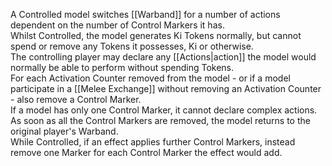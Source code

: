 A Controlled model switches [[Warband]] for a number of actions dependent on the number of Control Markers it has.  
Whilst Controlled, the model generates Ki Tokens normally, but cannot spend or remove any Tokens it possesses, Ki or otherwise.  
The controlling player may declare any [[Actions|action]] the model would normally be able to perform without spending Tokens.  
For each Activation Counter removed from the model - or if a model participate in a [[Melee Exchange]] without removing an Activation Counter - also remove a Control Marker.  
If a model has only one Control Marker, it cannot declare complex actions.  
As soon as all the Control Markers are removed, the model returns to the original player's Warband.  
While Controlled, if an effect applies further Control Markers, instead remove one Marker for each Control Marker the effect would add.